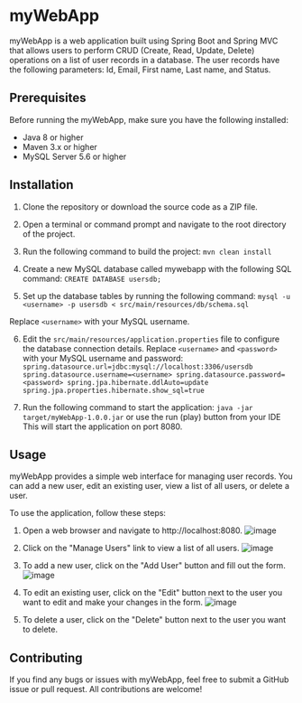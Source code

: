 # myWebApp

myWebApp is a web application built using Spring Boot and Spring MVC that allows users to perform CRUD (Create, Read, Update, Delete) operations on a list of user records in a database. The user records have the following parameters: Id, Email, First name, Last name, and Status.

## Prerequisites

Before running the myWebApp, make sure you have the following installed:

- Java 8 or higher
- Maven 3.x or higher
- MySQL Server 5.6 or higher

## Installation

1. Clone the repository or download the source code as a ZIP file.

2. Open a terminal or command prompt and navigate to the root directory of the project.

3. Run the following command to build the project:
    `mvn clean install`

4. Create a new MySQL database called mywebapp with the following SQL command:
    `CREATE DATABASE usersdb;`
        
5. Set up the database tables by running the following command:
    `mysql -u <username> -p usersdb < src/main/resources/db/schema.sql`
    
Replace `<username>` with your MySQL username.

6. Edit the `src/main/resources/application.properties` file to configure the database connection details. Replace `<username>` and `<password>` with your MySQL username and password:
   `spring.datasource.url=jdbc:mysql://localhost:3306/usersdb
    spring.datasource.username=<username>
    spring.datasource.password=<password>
    spring.jpa.hibernate.ddlAuto=update
    spring.jpa.properties.hibernate.show_sql=true`
    
7. Run the following command to start the application:
  `java -jar target/myWebApp-1.0.0.jar`
  or use the run (play) button from your IDE  
This will start the application on port 8080.


## Usage

myWebApp provides a simple web interface for managing user records. You can add a new user, edit an existing user, view a list of all users, or delete a user.

To use the application, follow these steps:

1. Open a web browser and navigate to http://localhost:8080.
![image](https://github.com/clepbo/myWebApp/assets/53521843/9281075e-b30e-4fe2-81ea-99406ecfb5de)


2. Click on the "Manage Users" link to view a list of all users.
![image](https://github.com/clepbo/myWebApp/assets/53521843/0d003d76-f499-4aec-92af-8f6f40ffa3f2)


3. To add a new user, click on the "Add User" button and fill out the form.
![image](https://github.com/clepbo/myWebApp/assets/53521843/3f845135-51de-4cb2-9c25-56211219d96f)


4. To edit an existing user, click on the "Edit" button next to the user you want to edit and make your changes in the form.
![image](https://github.com/clepbo/myWebApp/assets/53521843/f8fc5d96-8f7b-4d4c-a3ac-3284e713d40c)


5. To delete a user, click on the "Delete" button next to the user you want to delete.

## Contributing

If you find any bugs or issues with myWebApp, feel free to submit a GitHub issue or pull request. All contributions are welcome!






